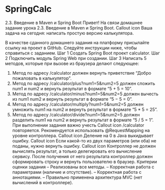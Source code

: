 # SpringCalc

2.3. Введение в Maven и Spring Boot
Привет!
На связи домашнее задание урока 2.3. Введение в Maven и Spring Boot.
Callout icon
Ваша задача на сегодня: написать простую версию калькулятора. 

В качестве сданного домашнего задания на платформу присылайте ссылку на проект в GitHub. Следуйте инструкции ниже, чтобы справиться с заданием. 
Шаг 1 
Создать Spring Boot проект calculator.
Шаг 2
Подключить модуль Spring Web при создании.
Шаг 3
Написать 5 методов, которые при вызове из браузера делают следующее:
1. Метод по адресу /calculator должен вернуть приветствие “Добро пожаловать в калькулятор".
2. Метод по адресу /calculator/plus?num1=5&num2=5 должен сложить num1 и num2 и вернуть результат в формате “5 + 5 = 10”.
3. Метод по адресу /calculator/minus?num1=5&num2=5 должен вычесть из num1 num2 и вернуть результат в формате “5 − 5 = 0”.
4. Метод по адресу /calculator/multiply?num1=5&num2=5 должен умножить num1 на num2 и вернуть результат в формате “5 * 5 = 25”.
5. Метод по адресу /calculator/divide?num1=5&num2=5 должен разделить num1 на num2 и вернуть результат в формате “5 / 5 = 1”.
При выполнении задания важно учесть
Callout icon
/calculator повторяется. Рекомендуется использовать @RequestMapping на уровне контроллера.
Callout icon
Деление на 0 в Java выкидывает ошибку.
Callout icon
Если какой-то из двух параметров (или оба) не поданы, нужно вернуть ошибку.
Callout icon
Контроллер не должен вычислять результат, а только делегировать его вычисление сервису. После получения от него результата контроллер должен сформировать строку и вернуть пользователю в браузер.
Критерии оценки задания
– Реализованы все методы.
– Корректная работа с параметрами (наличие и отсутствие).
– Корректная работа с аннотациями.
– Правильно применена архитектура MVC (нет вычислений в контроллере).
